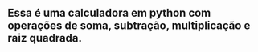 ## Essa é uma calculadora em python com operações de soma, subtração, multiplicação e raiz quadrada.
